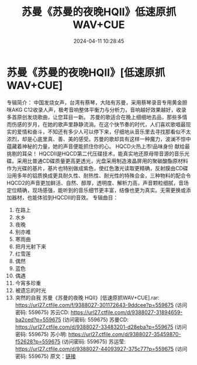 ﻿---
title: 苏曼《苏曼的夜晚HQII》低速原抓WAV+CUE
date: 2024-04-11 10:28:45
categories: WAV车载音乐、镜像
tags: 华语中文
---
# 苏曼《苏曼的夜晚HQII》[低速原抓WAV+CUE]

专辑简介：
中国发烧女声，台湾有蔡琴，大陆有苏曼，采用蔡琴录音专用黄金胆咪AKG
C12收录人声，极考音响整体平衡力与分析力，音响越好效果越好，收录多首原创发烧歌曲，让您耳目一新。
苏曼的歌适合在晚上细细地去品，那些多情而伤感的岁月，在她的歌声里静静流淌。在这个快节奏的时代，人们喜欢歌唱最现实的爱情和奋斗，不知还有多少人可以停下来，仔细地从音乐里去寻找那看似不太浓烈，却是心底里真、善、美的感受。苏曼的歌却具有这样一种魔力，波澜不惊中蕴藏着神秘的力量，她的声音便能抓住你的心。
HQCD火热上市!品味身份 献给最挑剔的耳朵！
HQCDII是HQCD第二代压碟技术，能真实地还原母带音源的音乐光碟。采用比普通CD碟质量更高更透光，光盘采用制造液晶屏用的聚碳酸酯原材料作为光碟的基片，基片也特别做成紫色，使红色激光读取更精确，反射膜由CD碟沿用多年的铝质换成更具耐久性、耐热性、耐光性的特殊合金，三种物料的配合令HQCD2的声音更加鲜活、自然、醇厚，透明度、解析力高，声音颗粒细腻，音场定位精确，现场感强，能听到的音乐细节更丰富，结像也更为真实。无需更换或添加器材，也能体验到HQCDII的音效。
专辑曲目：
01. 在路上
02. 水乡
03. 夜晚
04. 别亦难
05. 寒雨曲
06. 把月光射下来
07. 红雪莲
08. 偶然
09. 蓝色
10. 偶遇
11. 今宵多珍重
12. 被遗忘的时光
13. 突然的自我
苏曼《苏曼的夜晚 HQII》[低速原抓WAV+CUE].rar: https://url27.ctfile.com/f/9388027-301172643-9ddcee?p=559675
(访问密码: 559675)
苏云CD: https://url27.ctfile.com/d/9388027-31894659-ba2ced?p=559675
(访问密码: 559675)
苏曼CD: https://url27.ctfile.com/d/9388027-33483201-d28eba?p=559675
(访问密码: 559675)
苏小明: https://url27.ctfile.com/d/9388027-35459870-f52628?p=559675
(访问密码: 559675)
苏运莹: https://url27.ctfile.com/d/9388027-44093927-375c77?p=559675
(访问密码: 559675)
原文：[链接](https://blog.sina.com.cn/s/blog_1647c7e760103153s.html)